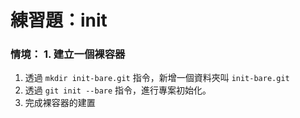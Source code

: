 # 練習題：init

### 情境： 1. 建立一個裸容器

1. 透過 `mkdir init-bare.git` 指令，新增一個資料夾叫 `init-bare.git`
1. 透過 `git init --bare` 指令，進行專案初始化。
1. 完成裸容器的建置
